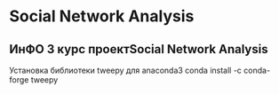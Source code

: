 # Social Network Analysis
ИнФО 3 курс проектSocial Network Analysis
----------------------------------------
Установка библиотеки tweepy для anaconda3
conda install -c conda-forge tweepy

